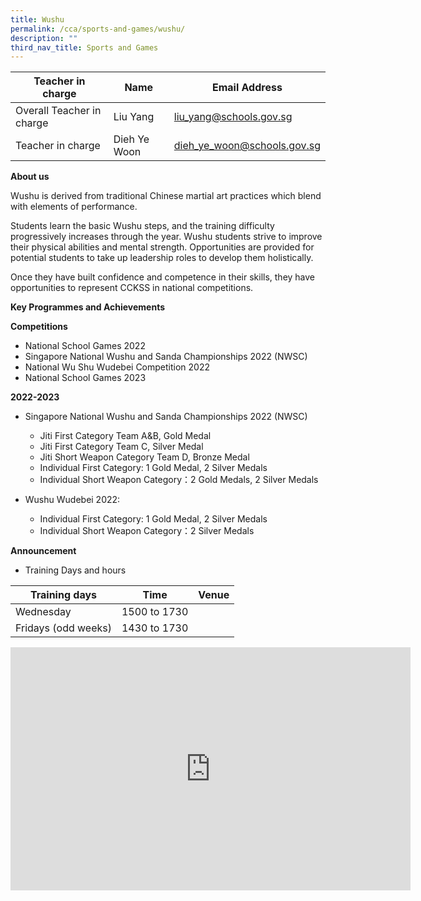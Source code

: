 ```yaml
---
title: Wushu
permalink: /cca/sports-and-games/wushu/
description: ""
third_nav_title: Sports and Games
---
```

| Teacher in charge	| Name 	| Email Address 	|
|---	|---	|---	|
| Overall Teacher in charge	| Liu Yang 	| [liu_yang@schools.gov.sg](mailto:liu_yang@schools.gov.sg)	|
| Teacher in charge	| Dieh Ye Woon	| [dieh_ye_woon@schools.gov.sg](mailto:dieh_ye_woon@schools.gov.sg)	|

**About us**

Wushu is derived from traditional Chinese martial art practices which blend with elements of performance. 

Students learn the basic Wushu steps, and the training difficulty progressively increases through the year. Wushu students strive to improve their physical abilities and mental strength. Opportunities are provided for potential students to take up leadership roles to develop them holistically. 

Once they have built confidence and competence in their skills, they have opportunities to represent CCKSS in national competitions.



**Key Programmes and Achievements**

**Competitions**
* National School Games 2022
* Singapore National Wushu and Sanda Championships 2022  (NWSC)
* National Wu Shu Wudebei Competition 2022
* National School Games 2023

**2022-2023**
* Singapore National Wushu and Sanda Championships 2022  (NWSC)
	* Jiti First Category Team A&amp;B, Gold Medal
	* Jiti First Category Team C, Silver Medal
	* Jiti Short Weapon Category Team D, Bronze Medal
	* Individual First Category: 1 Gold Medal, 2 Silver Medals
	* Individual Short Weapon Category：2 Gold Medals, 2 Silver Medals

* Wushu Wudebei 2022:
	* Individual First Category: 1 Gold Medal, 2 Silver Medals
	* Individual Short Weapon Category：2 Silver Medals


**Announcement** 

* Training Days and hours

|Training days	| Time	| Venue	|
|---	|---	|---	|
| Wednesday	| 1500 to 1730 | |
| Fridays (odd weeks)	| 1430 to 1730	|	|

<iframe src="https://docs.google.com/presentation/d/e/2PACX-1vQGbu-iwUURzk1XUhePOvy6VdeSbuNCs40qtqRlac_J-Kn9p0i2p_PD3_tVDdbdyw/embed?start=true&amp;loop=true&amp;delayms=3000" frameborder="0" width="640" height="389" allowfullscreen="true"></iframe>